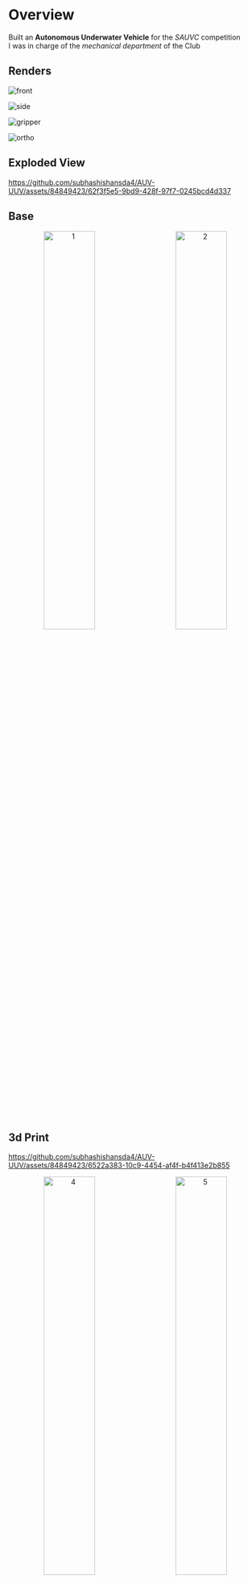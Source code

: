 # Overview
Built an **Autonomous Underwater Vehicle** for the *SAUVC* competition\
I was in charge of the *mechanical department* of the Club

## Renders
![front](https://github.com/subhashishansda4/AUV-UUV/blob/main/renders/front.jpg)

![side](https://github.com/subhashishansda4/AUV-UUV/blob/main/renders/side.jpg)

![gripper](https://github.com/subhashishansda4/AUV-UUV/blob/main/renders/gripper.jpg)

![ortho](https://github.com/subhashishansda4/AUV-UUV/blob/main/renders/ortho.jpg)

## Exploded View
https://github.com/subhashishansda4/AUV-UUV/assets/84849423/62f3f5e5-9bd9-428f-97f7-0245bcd4d337

## Base
<p align="center">
  <img alt="1" src="https://github.com/subhashishansda4/AUV-UUV/blob/main/photos/work%20progress/1.jpg" width="45%">
&nbsp; &nbsp; &nbsp; &nbsp;
  <img alt="2" src="https://github.com/subhashishansda4/AUV-UUV/blob/main/photos/work%20progress/2.jpg" width="45%">
</p>

## 3d Print
https://github.com/subhashishansda4/AUV-UUV/assets/84849423/6522a383-10c9-4454-af4f-b4f413e2b855

<p align="center">
  <img alt="4" src="https://github.com/subhashishansda4/AUV-UUV/blob/main/photos/work%20progress/4.jpg" width="45%">
&nbsp; &nbsp; &nbsp; &nbsp;
  <img alt="5" src="https://github.com/subhashishansda4/AUV-UUV/blob/main/photos/work%20progress/5.jpg" width="45%">
</p>

<p align="center">
  <img alt="6" src="https://github.com/subhashishansda4/AUV-UUV/blob/main/photos/work%20progress/6.jpg" width="45%">
&nbsp; &nbsp; &nbsp; &nbsp;
  <img alt="7" src="https://github.com/subhashishansda4/AUV-UUV/blob/main/photos/work%20progress/7.jpg" width="45%">
</p>

<p align="center">
  <img alt="8" src="https://github.com/subhashishansda4/AUV-UUV/blob/main/photos/work%20progress/8.jpg" width="45%">
&nbsp; &nbsp; &nbsp; &nbsp;
  <img alt="9" src="https://github.com/subhashishansda4/AUV-UUV/blob/main/photos/work%20progress/9.jpg" width="45%">
</p>

## Work in Progress Clips
<p align="center">
  <video width="45%" controls>
    <source src="https://github.com/subhashishansda4/AUV-UUV/assets/84849423/70b80387-bdd0-4fc5-a41f-65e61f89231f" type="video/mp4">
  </video>
&nbsp; &nbsp; &nbsp; &nbsp;
  <video width="45%" controls>
    <source src="https://github.com/subhashishansda4/AUV-UUV/assets/84849423/10ec17a7-b150-4bd5-87af-674583041794" type="video/mp4">
  </video>
</p>

<video width="45%" controls>
  <source src="https://github.com/subhashishansda4/AUV-UUV/assets/84849423/10ec17a7-b150-4bd5-87af-674583041794" type="video/mp4">
</video>

https://github.com/subhashishansda4/AUV-UUV/assets/84849423/502e0488-6f94-499a-9b04-94b4bdb272f4

## Final Output
https://github.com/subhashishansda4/AUV-UUV/assets/84849423/4bf0ce26-9d61-4a66-b6db-62541faa5d19

## Random Shots
<p align="center">
  <img alt="4" src="https://github.com/subhashishansda4/AUV-UUV/blob/main/photos/final/4.jpg" width="45%">
&nbsp; &nbsp; &nbsp; &nbsp;
  <img alt="5" src="https://github.com/subhashishansda4/AUV-UUV/blob/main/photos/final/5.jpg" width="45%">
</p>

![6](https://github.com/subhashishansda4/AUV-UUV/blob/main/photos/final/6.jpg)

<p align="center">
  <img alt="1" src="https://github.com/subhashishansda4/AUV-UUV/blob/main/photos/final/1.jpg" width="45%">
&nbsp; &nbsp; &nbsp; &nbsp;
  <img alt="2" src="https://github.com/subhashishansda4/AUV-UUV/blob/main/photos/final/2.jpg" width="45%">
</p>

<p align="center">
  <img alt="8" src="https://github.com/subhashishansda4/AUV-UUV/blob/main/photos/final/8.jpg" width="45%">
&nbsp; &nbsp; &nbsp; &nbsp;
  <img alt="9" src="https://github.com/subhashishansda4/AUV-UUV/blob/main/photos/final/9.jpg" width="45%">
</p>